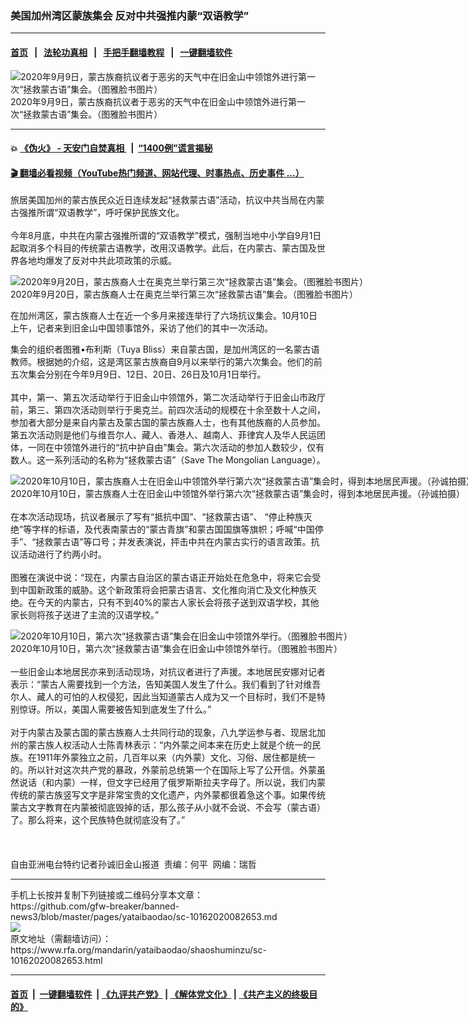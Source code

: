 ### 美国加州湾区蒙族集会   反对中共强推内蒙“双语教学”
------------------------

#### [首页](https://github.com/gfw-breaker/banned-news3/blob/master/README.md) &nbsp;&nbsp;|&nbsp;&nbsp; [法轮功真相](https://github.com/begood0513/basic/blob/master/README.md)  &nbsp;&nbsp;|&nbsp;&nbsp; [手把手翻墙教程](https://github.com/gfw-breaker/guides/wiki)  &nbsp;&nbsp;|&nbsp;&nbsp; [一键翻墙软件](https://github.com/gfw-breaker/nogfw/blob/master/README.md)  



<div id="headerimg">
 <img alt="2020年9月9日，蒙古族裔抗议者于恶劣的天气中在旧金山中领馆外进行第一次“拯救蒙古语”集会。（图雅脸书图片）" src="https://www.rfa.org/mandarin/yataibaodao/shaoshuminzu/sc-10162020082653.html/M1016-SC1.jpg/@@images/89fe6d1b-f517-40b1-b6b4-a953e196c690.jpeg" title="2020年9月9日，蒙古族裔抗议者于恶劣的天气中在旧金山中领馆外进行第一次“拯救蒙古语”集会。（图雅脸书图片）"/>
 <div id="headerimgcontents">
  <div id="headerimgcaption">
   <span>
    2020年9月9日，蒙古族裔抗议者于恶劣的天气中在旧金山中领馆外进行第一次“拯救蒙古语”集会。（图雅脸书图片）
   </span>
   <!-- zoomattribute -->
  </div>
  <!-- headerimgcaption -->
 </div>
 <!-- headerimagecontents -->
</div>

<hr/>


#### 💥 [《伪火》 - 天安门自焚真相 ](http://158.247.195.190:10000/videos/blog/weihuo.html)&nbsp; |&nbsp; [“1400例”谎言揭秘  ](http://158.247.195.190:10000/videos/blog/jiexi1400.html)

#### [ 🎬  翻墙必看视频（YouTube热门频道、网站代理、时事热点、历史事件 ...）](https://github.com/gfw-breaker/links/blob/master/banned.md)

<div id="storytext">
 <div>
  <div class="slot_header">
  </div>
 </div>
 <p>
 </p>
 <p>
  旅居美国加州的蒙古族民众近日连续发起“拯救蒙古语”活动，抗议中共当局在内蒙古强推所谓“双语教学”，呼吁保护民族文化。
  <br/>
  <br/>
  今年8月底，中共在内蒙古强推所谓的“双语教学”模式，强制当地中小学自9月1日起取消多个科目的传统蒙古语教学，改用汉语教学。此后，在内蒙古、蒙古国及世界各地均爆发了反对中共此项政策的示威。
 </p>
 <p>
 </p>
 <p>
 </p>
 <p>
  <div class="image-inline captioned" style="width:1124px;">
   <div style="width:1124px;">
    <img alt="2020年9月20日，蒙古族裔人士在奥克兰举行第三次“拯救蒙古语”集会。（图雅脸书图片）" src="https://www.rfa.org/mandarin/yataibaodao/shaoshuminzu/sc-10162020082653.html/M1016-SC2.jpg" title="2020年9月20日，蒙古族裔人士在奥克兰举行第三次“拯救蒙古语”集会。（图雅脸书图片）"/>
   </div>
   <div class="image-caption">
    <span style="width:1124px;">
     2020年9月20日，蒙古族裔人士在奥克兰举行第三次“拯救蒙古语”集会。（图雅脸书图片）
    </span>
    <span class="copyright">
    </span>
   </div>
  </div>
 </p>
 <p>
  在加州湾区，蒙古族裔人士在近一个多月来接连举行了六场抗议集会。10月10日上午，记者来到旧金山中国领事馆外，采访了他们的其中一次活动。
 </p>
 <p>
  集会的组织者图雅•布利斯（Tuya Bliss）来自蒙古国，是加州湾区的一名蒙古语教师。根据她的介绍，这是湾区蒙古族裔自9月以来举行的第六次集会。他们的前五次集会分别在今年9月9日、12日、20日、26日及10月1日举行。
  <br/>
  <br/>
  其中，第一、第五次活动举行于旧金山中领馆外，第二次活动举行于旧金山市政厅前，第三、第四次活动则举行于奥克兰。前四次活动的规模在十余至数十人之间，参加者大部分是来自内蒙古及蒙古国的蒙古族裔人士，也有其他族裔的人员参加。第五次活动则是他们与维吾尔人、藏人、香港人、越南人、菲律宾人及华人民运团体，一同在中领馆外进行的“抗中护自由”集会。第六次活动的参加人数较少，仅有数人。这一系列活动的名称为“拯救蒙古语”（Save The Mongolian Language）。
 </p>
 <p>
 </p>
 <p>
  <div class="image-inline captioned" style="width:1280px;">
   <div style="width:1280px;">
    <img alt="2020年10月10日，蒙古族裔人士在旧金山中领馆外举行第六次“拯救蒙古语”集会时，得到本地居民声援。（孙诚拍摄）" src="https://www.rfa.org/mandarin/yataibaodao/shaoshuminzu/sc-10162020082653.html/M1016-SC3.jpg" title="2020年10月10日，蒙古族裔人士在旧金山中领馆外举行第六次“拯救蒙古语”集会时，得到本地居民声援。（孙诚拍摄）"/>
   </div>
   <div class="image-caption">
    <span style="width:1280px;">
     2020年10月10日，蒙古族裔人士在旧金山中领馆外举行第六次“拯救蒙古语”集会时，得到本地居民声援。（孙诚拍摄）
    </span>
    <span class="copyright">
    </span>
   </div>
  </div>
  <br/>
  在本次活动现场，抗议者展示了写有“抵抗中国”、“拯救蒙古语”、 “停止种族灭绝”等字样的标语，及代表南蒙古的“蒙古青旗”和蒙古国国旗等旗帜；呼喊“中国停手”、“拯救蒙古语”等口号；并发表演说，抨击中共在内蒙古实行的语言政策。抗议活动进行了约两小时。
  <br/>
  <br/>
  图雅在演说中说：“现在，内蒙古自治区的蒙古语正开始处在危急中，将来它会受到中国新政策的威胁。这个新政策将会把蒙古语言、文化推向消亡及文化种族灭绝。在今天的内蒙古，只有不到40%的蒙古人家长会将孩子送到双语学校，其他家长则将孩子送进了主流的汉语学校。”
 </p>
 <p>
 </p>
 <p>
  <div class="image-inline captioned" style="width:1236px;">
   <div style="width:1236px;">
    <img alt="2020年10月10日，第六次“拯救蒙古语”集会在旧金山中领馆外举行。（图雅脸书图片）" src="https://www.rfa.org/mandarin/yataibaodao/shaoshuminzu/sc-10162020082653.html/M1016-SC4.jpg" title="2020年10月10日，第六次“拯救蒙古语”集会在旧金山中领馆外举行。（图雅脸书图片）"/>
   </div>
   <div class="image-caption">
    <span style="width:1236px;">
     2020年10月10日，第六次“拯救蒙古语”集会在旧金山中领馆外举行。（图雅脸书图片）
    </span>
    <span class="copyright">
    </span>
   </div>
  </div>
  <br/>
  一些旧金山本地居民亦来到活动现场，对抗议者进行了声援。本地居民安娜对记者表示：“蒙古人需要找到一个方法，告知美国人发生了什么。我们看到了针对维吾尔人、藏人的可怕的人权侵犯，因此当知道蒙古人成为又一个目标时，我们不是特别惊讶。所以，美国人需要被告知到底发生了什么。”
  <br/>
  <br/>
  对于内蒙古及蒙古国的蒙古族裔人士共同行动的现象，八九学运参与者、现居北加州的蒙古族人权活动人士陈青林表示：“内外蒙之间本来在历史上就是个统一的民族。在1911年外蒙独立之前，几百年以来（内外蒙）文化、习俗、居住都是统一的。所以针对这次共产党的暴政，外蒙前总统第一个在国际上写了公开信。外蒙虽然说话（和内蒙）一样，但文字已经用了俄罗斯斯拉夫字母了。所以说，我们内蒙传统的蒙古族竖写文字是非常宝贵的文化遗产，内外蒙都很着急这个事。如果传统蒙古文字教育在内蒙被彻底毁掉的话，那么孩子从小就不会说、不会写（蒙古语）了。那么将来，这个民族特色就彻底没有了。”
  <br/>
  <br/>
  <br/>
  <br/>
  自由亚洲电台特约记者孙诚旧金山报道  责编：何平  网编：瑞哲
 </p>
</div>

<hr/>
手机上长按并复制下列链接或二维码分享本文章：<br/>
https://github.com/gfw-breaker/banned-news3/blob/master/pages/yataibaodao/sc-10162020082653.md <br/>
<a href='https://github.com/gfw-breaker/banned-news3/blob/master/pages/yataibaodao/sc-10162020082653.md'><img src='https://github.com/gfw-breaker/banned-news3/blob/master/pages/yataibaodao/sc-10162020082653.md.png'/></a> <br/>
原文地址（需翻墙访问）：https://www.rfa.org/mandarin/yataibaodao/shaoshuminzu/sc-10162020082653.html


------------------------
#### [首页](https://github.com/gfw-breaker/banned-news3/blob/master/README.md) &nbsp;|&nbsp; [一键翻墙软件](https://github.com/gfw-breaker/nogfw/blob/master/README.md) &nbsp;| [《九评共产党》](https://github.com/gfw-breaker/9ping.md/blob/master/README.md#九评之一评共产党是什么) | [《解体党文化》](https://github.com/gfw-breaker/jtdwh.md/blob/master/README.md) | [《共产主义的终极目的》](https://github.com/gfw-breaker/gczydzjmd.md/blob/master/README.md)


<img src='http://gfw-breaker.win/banned-news3/pages/yataibaodao/sc-10162020082653.md' width='0px' height='0px'/>